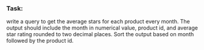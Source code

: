 ### Task:
write a query to get the average stars for each product every month. The output should include the month in numerical value, product id, and average star rating rounded to two decimal places. Sort the output based on month followed by the product id.
